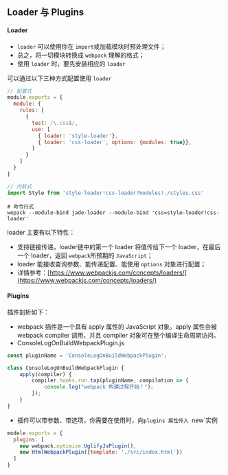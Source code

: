 ## Loader 与 Plugins


#### Loader

* `loader` 可以使用你在 `import`或加载模块时预处理文件；
* 总之，将一切模块转换成 `webpack` 理解的格式；
* 使用 `loader` 时，要先安装相应的 `loader`

可以通过以下三种方式配置使用 `loader`
```js
// 配置式
module.exports = {
  module: {
    rules: [
      {
        test: /\.css$/,
        use: [
          { loader: 'style-loader'},
          { loader: 'css-loader', options: {modules: true}},
        ]
      }
    ]
  }
}
```

```js
// 内联式
import Style from 'style-loader!css-loader?modules!./styles.css'
```

```shell
# 命令行式
wepack --module-bind jade-loader --module-bind 'css=style-loader!css-loader'
```


loader 主要有以下特性：
* 支持链接传递，loader链中的第一个 loader 将值传给下一个 loader，在最后一个 loader，返回 `webpack`所预期的 `JavaScript`；
* loader 能接收查询参数、能传递配置、能使用 `options` 对象进行配置；
* 详情参考：[https://www.webpackjs.com/concepts/loaders/](https://www.webpackjs.com/concepts/loaders/)


#### Plugins

插件剖析如下：
* webpack 插件是一个具有 apply 属性的 JavaScript 对象。apply 属性会被 webpack compiler 调用，并且 compiler 对象可在整个编译生命周期访问。
* ConsoleLogOnBuildWebpackPlugin.js 
```js
const pluginName = 'ConsoleLogOnBuildWebpackPlugin';

class ConsoleLogOnBuildWebpackPlugin {
    apply(compiler) {
        compiler.hooks.run.tap(pluginName, compilation => {
            console.log("webpack 构建过程开始！");
        });
    }
}
```

* 插件可以带参数、带选项，你需要在使用时，向`plugins 属性传入 `new`实例

```js
modele.exports = {
  plugins: [
    new webpack.optimize.UglifyJsPlugin(),
    new HtmlWebpackPlugin({template: './src/index.html'})
  ]
}
```

